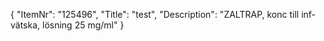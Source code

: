 {
  "ItemNr": "125496",
  "Title": "test",
  "Description": "ZALTRAP, konc till inf-vätska, lösning 25 mg/ml"
}